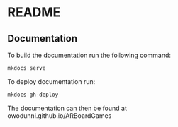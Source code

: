 # README

## Documentation
To build the documentation run the following command:

```bash
mkdocs serve
```

To deploy documentation run:


```bash
mkdocs gh-deploy
```

The documentation can then be found at owodunni.github.io/ARBoardGames


